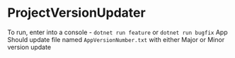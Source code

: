 # ProjectVersionUpdater
To run, enter into a console - `dotnet run feature` or `dotnet run bugfix`
App Should update file named `AppVersionNumber.txt` with either Major or Minor version update
